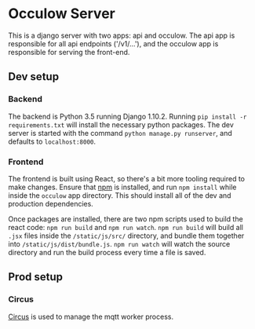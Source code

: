 # Occulow Server
This is a django server with two apps: api and occulow. The api app is responsible for all api endpoints ('/v1/...'), and the occulow app is responsible for serving the front-end.

## Dev setup

### Backend

The backend is Python 3.5 running Django 1.10.2. Running `pip install -r requirements.txt` will install the necessary python packages. The dev server is started with the command `python manage.py runserver`, and defaults to `localhost:8000`.

### Frontend

The frontend is built using React, so there's a bit more tooling required to make changes. Ensure that [npm](https://www.npmjs.com/get-npm) is installed, and run `npm install` while inside the `occulow` app directory. This should install all of the dev and production dependencies.

Once packages are installed, there are two npm scripts used to build the react code: `npm run build` and `npm run watch`. `npm run build` will build all `.jsx` files inside the `/static/js/src/` directory, and bundle them together into `/static/js/dist/bundle.js`. `npm run watch` will watch the source directory and run the build process every time a file is saved.

## Prod setup

### Circus
[Circus](https://circus.readthedocs.io/en/latest/) is used to manage the mqtt worker process.
